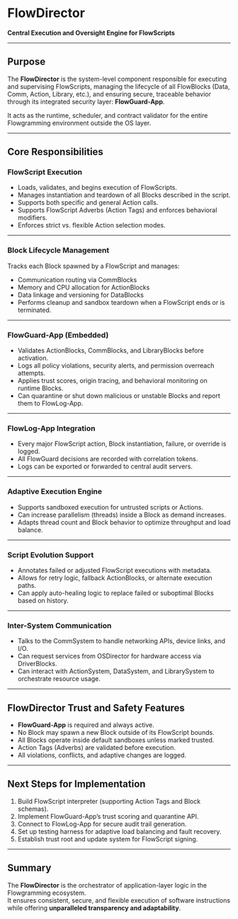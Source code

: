 # FlowDirector  
**Central Execution and Oversight Engine for FlowScripts**

---

## Purpose

The **FlowDirector** is the system-level component responsible for executing and supervising FlowScripts, managing the lifecycle of all FlowBlocks (Data, Comm, Action, Library, etc.), and ensuring secure, traceable behavior through its integrated security layer: **FlowGuard-App**.  

It acts as the runtime, scheduler, and contract validator for the entire Flowgramming environment outside the OS layer.

---

## Core Responsibilities

### FlowScript Execution
- Loads, validates, and begins execution of FlowScripts.  
- Manages instantiation and teardown of all Blocks described in the script.  
- Supports both specific and general Action calls.  
- Supports FlowScript Adverbs (Action Tags) and enforces behavioral modifiers.  
- Enforces strict vs. flexible Action selection modes.  

---

### Block Lifecycle Management
Tracks each Block spawned by a FlowScript and manages:

- Communication routing via CommBlocks  
- Memory and CPU allocation for ActionBlocks  
- Data linkage and versioning for DataBlocks  
- Performs cleanup and sandbox teardown when a FlowScript ends or is terminated.  

---

### FlowGuard-App (Embedded)
- Validates ActionBlocks, CommBlocks, and LibraryBlocks before activation.  
- Logs all policy violations, security alerts, and permission overreach attempts.  
- Applies trust scores, origin tracing, and behavioral monitoring on runtime Blocks.  
- Can quarantine or shut down malicious or unstable Blocks and report them to FlowLog-App.  

---

### FlowLog-App Integration
- Every major FlowScript action, Block instantiation, failure, or override is logged.  
- All FlowGuard decisions are recorded with correlation tokens.  
- Logs can be exported or forwarded to central audit servers.  

---

### Adaptive Execution Engine
- Supports sandboxed execution for untrusted scripts or Actions.  
- Can increase parallelism (threads) inside a Block as demand increases.  
- Adapts thread count and Block behavior to optimize throughput and load balance.  

---

### Script Evolution Support
- Annotates failed or adjusted FlowScript executions with metadata.  
- Allows for retry logic, fallback ActionBlocks, or alternate execution paths.  
- Can apply auto-healing logic to replace failed or suboptimal Blocks based on history.  

---

### Inter-System Communication
- Talks to the CommSystem to handle networking APIs, device links, and I/O.  
- Can request services from OSDirector for hardware access via DriverBlocks.  
- Can interact with ActionSystem, DataSystem, and LibrarySystem to orchestrate resource usage.  

---

## FlowDirector Trust and Safety Features

- **FlowGuard-App** is required and always active.  
- No Block may spawn a new Block outside of its FlowScript bounds.  
- All Blocks operate inside default sandboxes unless marked trusted.  
- Action Tags (Adverbs) are validated before execution.  
- All violations, conflicts, and adaptive changes are logged.  

---

## Next Steps for Implementation

1. Build FlowScript interpreter (supporting Action Tags and Block schemas).  
2. Implement FlowGuard-App’s trust scoring and quarantine API.  
3. Connect to FlowLog-App for secure audit trail generation.  
4. Set up testing harness for adaptive load balancing and fault recovery.  
5. Establish trust root and update system for FlowScript signing.  

---

## Summary

The **FlowDirector** is the orchestrator of application-layer logic in the Flowgramming ecosystem.  
It ensures consistent, secure, and flexible execution of software instructions while offering **unparalleled transparency and adaptability**.
